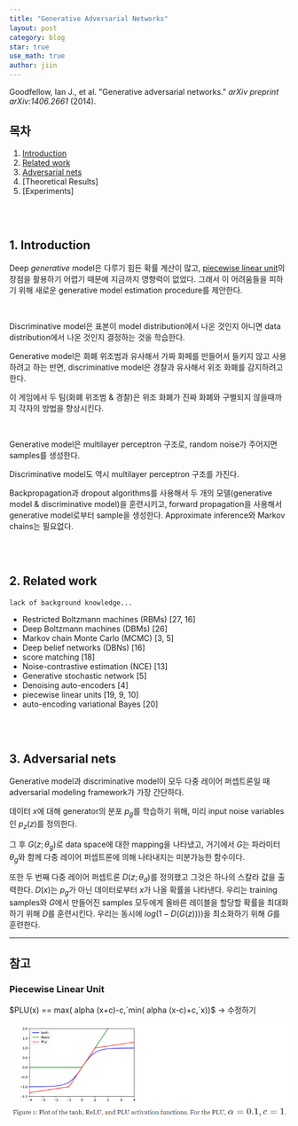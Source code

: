 ```yaml
---
title: "Generative Adversarial Networks"
layout: post
category: blog
star: true
use_math: true
author: jiin
---
```


Goodfellow, Ian J., et al. "Generative adversarial networks." *arXiv preprint arXiv:1406.2661* (2014).

## 목차

1. [Introduction](#1.-introduction)
2. [Related work](#2.-related-work)
3. [Adversarial nets](#3.-adversarial-nets)
4. [Theoretical Results]
5. [Experiments]

<br>

<br>

## 1. Introduction

Deep *generative* model은 다루기 힘든 확률 계산이 많고, [piecewise linear unit](#piecewise-linear-unit)의 장점을 활용하기 어렵기 때문에 지금까지 영향력이 없었다. 그래서 이 어려움들을 피하기 위해 새로운 generative model estimation procedure를 제안한다.  

<br>

Discriminative model은 표본이 model distribution에서 나온 것인지 아니면 data distribution에서 나온 것인지 결정하는 것을 학습한다. 

Generative model은 화폐 위조범과 유사해서 가짜 화페를 만들어서 들키지 않고 사용하려고 하는 반면, discriminative model은 경찰과 유사해서 위조 화폐를 감지하려고 한다. 

이 게임에서 두 팀(화폐 위조범 & 경찰)은 위조 화폐가 진짜 화폐와 구별되지 않을때까지 각자의 방법을 향상시킨다.

<br>

Generative model은 multilayer perceptron 구조로, random noise가 주어지면 samples를 생성한다.

Discriminative model도 역시 multilayer perceptron 구조를 가진다.

Backpropagation과 dropout algorithms를 사용해서 두 개의 모델(generative model & discriminative model)을 훈련시키고, forward propagation을 사용해서 generative model로부터 sample을 생성한다. Approximate inference와 Markov chains는 필요없다.

<br>

<br>

## 2. Related work 

`lack of background knowledge...`

* Restricted Boltzmann machines (RBMs) [27, 16]
* Deep Boltzmann machines (DBMs) [26]
* Markov chain Monte Carlo (MCMC) [3, 5]
* Deep belief networks (DBNs) [16]
* score matching [18]
* Noise-contrastive estimation (NCE) [13]
* Generative stochastic network [5]
* Denoising auto-encoders [4]
* piecewise linear units [19, 9, 10]
* auto-encoding variational Bayes [20]

<br>

<br>

## 3. Adversarial nets

Generative model과 discriminative model이 모두 다중 레이어 퍼셉트론일 때 adversarial modeling framework가 가장 간단하다.

데이터 $x$에 대해 generator의 분포 $p_{g}$를 학습하기 위해, 미리 input noise variables인 $p_{z}(z)$를 정의한다. 

그 후 $G(z;\theta_{g})$로 data space에 대한 mapping을 나타냈고, 거기에서 $G$는 파라미터 $\theta_{g}$와 함께 다중 레이어 퍼셉트론에 의해 나타내지는 미분가능한 함수이다. 

또한 두 번째 다중 레이어 퍼셉트론 $D(z;\theta_{d})$를 정의했고 그것은 하나의 스칼라 값을 출력한다. $D(x)$는 $p_{g}$가 아닌 데이터로부터 $x$가 나올 확률을 나타낸다. 우리는 training samples와 $G$에서 만들어진 samples 모두에게 올바른 레이블을 할당할 확률을 최대화하기 위해 $D$를 훈련시킨다. 우리는 동시에 $log(1-D(G(z))))$을 최소화하기 위해 $G$를 훈련한다. 

------

## 참고

### Piecewise Linear Unit

$PLU(x) == max( alpha (x+c)-c,`min( alpha (x-c)+c,`x))$ -> 수정하기

![PLU](..\assets\gan\plu.PNG)

